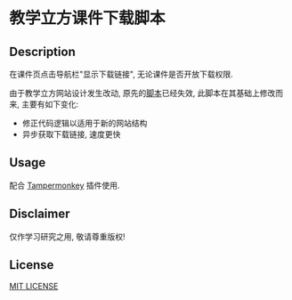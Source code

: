 # 教学立方课件下载脚本

## Description

在课件页点击导航栏"显示下载链接", 无论课件是否开放下载权限.

由于教学立方网站设计发生改动, 原先的[脚本](https://greasyfork.org/zh-CN/scripts/399058-教学立方课件下载脚本)已经失效, 此脚本在其基础上修改而来, 主要有如下变化:

+ 修正代码逻辑以适用于新的网站结构
+ 异步获取下载链接, 速度更快

## Usage

配合 [Tampermonkey](https://www.tampermonkey.net/) 插件使用.

## Disclaimer

仅作学习研究之用, 敬请尊重版权!

## License

[MIT LICENSE](../LICENSE)
